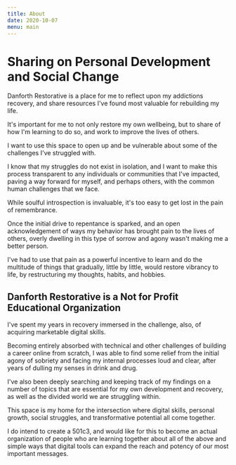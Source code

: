 ```yaml
---
title: About
date: 2020-10-07
menu: main
---
```


# Sharing on Personal Development and Social Change

Danforth Restorative is a place for me to reflect upon my addictions recovery, and share resources I've found most valuable for rebuilding my life. 

It's important for me to not only restore my own wellbeing, but to share of how I'm learning to do so, and work to improve the lives of others.

I want to use this space to open up and be vulnerable about some of the challenges I've struggled with. 

I know that my struggles do not exist in isolation, and I want to make this process transparent to any individuals or communities that I've impacted, paving a way forward for myself, and perhaps others, with the common human challenges that we face.

While soulful introspection is invaluable, it's too easy to get lost in the pain of remembrance. 

Once the initial drive to repentance is sparked, and an open acknowledgement of ways my behavior has brought pain to the lives of others, overly dwelling in this type of sorrow and agony wasn't making me a better person. 

I've had to use that pain as a powerful incentive to learn and do the multitude of things that gradually, little by little, would restore vibrancy to life, by restructuring my thoughts, habits, and hobbies.

## Danforth Restorative is a Not for Profit Educational Organization

I've spent my years in recovery immersed in the challenge, also, of acquiring marketable digital skills. 

Becoming entirely absorbed with technical and other challenges of building a career online from scratch, I was able to find some relief from the initial agony of sobriety and facing my internal processes loud and clear, after years of dulling my senses in drink and drug.

I've also been deeply searching and keeping track of my findings on a number of topics that are essential for my own development and recovery, as well as the divided world we are struggling within.

This space is my home for the intersection where digital skills, personal growth, social struggles, and transformative potential all come together.

I do intend to create a 501c3, and would like for this to become an actual organization of people who are learning together about all of the above and simple ways that digital tools can expand the reach and potency of our most important messages.
